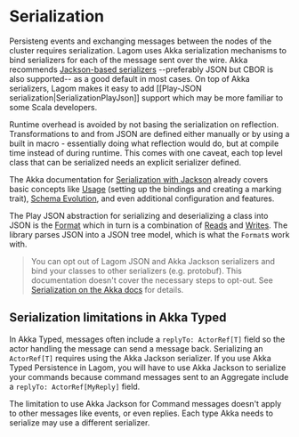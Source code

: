 # Serialization

Persisteng events and exchanging messages between the nodes of the cluster requires serialization. Lagom uses Akka serialization mechanisms to bind serializers for each of the message sent over the wire. Akka recommends [Jackson-based serializers](https://doc.akka.io/docs/akka/2.6/serialization-jackson.html) --preferably JSON but CBOR is also supported-- as a good default in most cases. On top of Akka serializers, Lagom makes it easy to add [[Play-JSON serialization|SerializationPlayJson]] support which may be more familiar to some Scala developers.

Runtime overhead is avoided by not basing the serialization on reflection. Transformations to and from JSON are defined either manually or by using a built in macro - essentially doing what reflection would do, but at compile time instead of during runtime. This comes with one caveat, each top level class that can be serialized needs an explicit serializer defined.

The Akka documentation for [Serialization with Jackson](https://doc.akka.io/docs/akka/2.6/serialization-jackson.html) already covers basic concepts like [Usage](https://doc.akka.io/docs/akka/2.6/serialization-jackson.html#usage) (setting up the bindings and creating a marking trait), [Schema Evolution](https://doc.akka.io/docs/akka/2.6/serialization-jackson.html#schema-evolution), and even additional configuration and features.

The Play JSON abstraction for serializing and deserializing a class into JSON is the [Format](https://www.playframework.com/documentation/2.8.x/api/scala/index.html#play.api.libs.json.Format) which in turn is a combination of [Reads](https://www.playframework.com/documentation/2.8.x/api/scala/index.html#play.api.libs.json.Reads) and [Writes](https://www.playframework.com/documentation/2.8.x/api/scala/index.html#play.api.libs.json.Writes). The library parses JSON into a JSON tree model, which is what the `Format`s work with.

> You can opt out of Lagom JSON and Akka Jackson serializers and bind your classes to other serializers (e.g. protobuf). This documentation doesn't cover the necessary steps to opt-out. See [Serialization on the Akka docs](https://doc.akka.io/docs/akka/2.6/serialization.html) for details.

## Serialization limitations in Akka Typed

In Akka Typed, messages often include a `replyTo: ActorRef[T]` field so the actor handling the message can send a message back. Serializing an `ActorRef[T]` requires using the Akka Jackson serializer. If you use Akka Typed Persistence in Lagom, you will have to use Akka Jackson to serialize your commands because command messages sent to an Aggregate include a `replyTo: ActorRef[MyReply]` field.

The limitation to use Akka Jackson for Command messages doesn't apply to other messages like events, or even replies. Each type Akka needs to serialize may use a different serializer.

